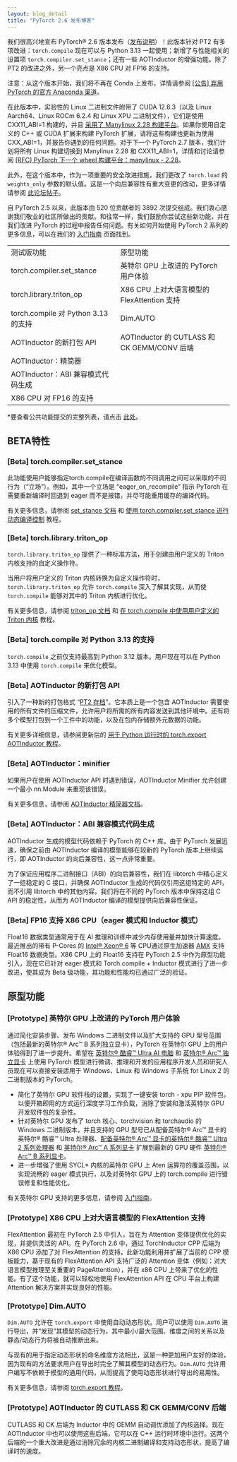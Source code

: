 ```yaml
---
layout: blog_detail
title: "PyTorch 2.6 发布博客"
---
```


我们很高兴地宣布 PyTorch® 2.6 版本发布（[发布说明](https://github.com/pytorch/pytorch/releases/tag/v2.6.0)）！此版本针对 PT2 有多项改进：`torch.compile` 现在可以与 Python 3.13 一起使用；新增了与性能相关的设置项 `torch.compiler.set_stance`；还有一些 AOTInductor 的增强功能。除了 PT2 的改进之外，另一个亮点是 X86  CPU 对 FP16 的支持。

注意：从这个版本开始，我们将不再在 Conda 上发布，详情请参阅 [[公告] 弃用 PyTorch 的官方 Anaconda 渠道](https://github.com/pytorch/pytorch/issues/138506)。

在此版本中，实验性的 Linux 二进制文件附带了 CUDA 12.6.3（以及 Linux Aarch64、Linux ROCm 6.2.4 和 Linux XPU 二进制文件），它们是使用 CXX11_ABI=1 构建的，并且 [采用了 Manylinux 2.28 构建平台](https://dev-discuss.pytorch.org/t/pytorch-linux-wheels-switching-to-new-wheel-build-platform-manylinux-2-28-on-november-12-2024/2581)。如果你使用自定义的 C++ 或 CUDA 扩展来构建 PyTorch 扩展，请将这些构建也更新为使用 CXX_ABI=1，并报告你遇到的任何问题。对于下一个 PyTorch 2.7 版本，我们计划将所有 Linux 构建切换到 Manylinux 2.28 和 CXX11_ABI=1，详情和讨论请参阅 [[RFC] PyTorch 下一个 wheel 构建平台：manylinux - 2.28](https://github.com/pytorch/pytorch/issues/123649)。

此外，在这个版本中，作为一项重要的安全改进措施，我们更改了 `torch.load` 的 `weights_only` 参数的默认值。这是一个向后兼容性有重大变更的改动，更多详情请参阅 [此论坛帖子](https://dev-discuss.pytorch.org/t/bc-breaking-change-torch-load-is-being-flipped-to-use-weights-only-true-by-default-in-the-nightlies-after-137602/2573)。

自 PyTorch 2.5 以来，此版本由 520 位贡献者的 3892 次提交组成。我们衷心感谢我们敬业的社区所做出的贡献。和往常一样，我们鼓励你尝试这些新功能，并在我们改进 PyTorch 的过程中报告任何问题。有关如何开始使用 PyTorch 2 系列的更多信息，可以在我们的 [入门指南](https://pytorch.org/get-started/pytorch-2.0/) 页面找到。


<table class="table table-bordered">
  <tr>
   <td>测试版功能
   </td>
   <td>原型功能
   </td>
  </tr>
  <tr>
   <td>torch.compiler.set_stance
   </td>
   <td>英特尔 GPU 上改进的 PyTorch 用户体验
   </td>
  </tr>
  <tr>
   <td>torch.library.triton_op
   </td>
   <td>X86 CPU 上对大语言模型的 FlexAttention 支持
   </td>
  </tr>
  <tr>
   <td>torch.compile 对 Python 3.13 的支持
   </td>
   <td>Dim.AUTO
   </td>
  </tr>
  <tr>
   <td>AOTInductor 的新打包 API
   </td>
   <td>AOTInductor 的 CUTLASS 和 CK GEMM/CONV 后端
   </td>
  </tr>
  <tr>
   <td>AOTInductor：精简器
   </td>
   <td>
   </td>
  </tr>
  <tr>
   <td>AOTInductor：ABI 兼容模式代码生成
   </td>
   <td>
   </td>
  </tr>
  <tr>
   <td>X86 CPU 对 FP16 的支持
   </td>
   <td>
   </td>
  </tr>
</table>


*要查看公共功能提交的完整列表，请点击 [此处](https://docs.google.com/spreadsheets/d/1TzGkWuUMF1yTe88adz1dt2mzbIsZLd3PBasy588VWgk/edit?usp=sharing)。


## BETA特性


### [Beta] torch.compiler.set_stance

此功能使用户能够指定torch.compile在编译函数的不同调用之间可以采取的不同行为（“立场”）。例如，其中一个立场是 “eager_on_recompile” 指示 PyTorch 在需要重新编译时回退到 eager 而不是报错，并尽可能重用缓存的编译代码。

有关更多信息，请参阅 [set_stance 文档](https://pytorch.org/docs/2.6/generated/torch.compiler.set_stance.html#torch.compiler.set_stance) 和 [使用 torch.compiler.set_stance 进行动态编译控制](https://pytorch.org/tutorials/recipes/torch_compiler_set_stance_tutorial.html) 教程。

### [Beta] torch.library.triton_op

`torch.library.triton_op` 提供了一种标准方法，用于创建由用户定义的 Triton 内核支持的自定义操作符。

当用户将用户定义的 Triton 内核转换为自定义操作符时，`torch.library.triton_op` 允许 `torch.compile` 深入了解其实现，从而使 `torch.compile` 能够对其中的 Triton 内核进行优化。

有关更多信息，请参阅 [triton_op 文档](https://pytorch.org/docs/2.6/library.html#torch.library.triton_op) 和 [在 torch.compile 中使用用户定义的 Triton 内核](https://pytorch.org/tutorials/recipes/torch_compile_user_defined_triton_kernel_tutorial.html) 教程。

### [Beta] torch.compile 对 Python 3.13 的支持

`torch.compile` 之前仅支持最高到 Python 3.12 版本。用户现在可以在 Python 3.13 中使用 `torch.compile` 来优化模型。

### [Beta] AOTInductor 的新打包 API

引入了一种新的打包格式 “[PT2 存档](https://docs.google.com/document/d/1RQ4cmywilnFUT1VE-4oTGxwXdc8vowCSZsrRgo3wFA8/edit?usp=sharing)”。它本质上是一个包含 AOTInductor 需要使用的所有文件的压缩文件，允许用户将所需的所有内容发送到其他环境中。还有将多个模型打包到一个工件中的功能，以及在包内存储额外元数据的功能。

有关更多详细信息，请参阅更新后的 [用于 Python 运行时的 torch.export AOTInductor 教程](https://pytorch.org/tutorials/recipes/torch_export_aoti_python.html)。

### [Beta] AOTInductor：minifier

如果用户在使用 AOTInductor API 时遇到错误，AOTInductor Minifier 允许创建一个最小 nn.Module 来重现该错误。

有关更多信息，请参阅 [AOTInductor 精简器文档](https://pytorch.org/docs/2.6/torch.compiler_aot_inductor_minifier.html)。

### [Beta] AOTInductor：ABI 兼容模式代码生成

AOTInductor 生成的模型代码依赖于 PyTorch 的 C++ 库。由于 PyTorch 发展迅速，确保之前由 AOTInductor 编译的模型能够在较新的 PyTorch 版本上继续运行，即 AOTInductor 的向后兼容性，这一点非常重要。

为了保证应用程序二进制接口（ABI）的向后兼容性，我们在 libtorch 中精心定义了一组稳定的 C 接口，并确保 AOTInductor 生成的代码仅引用这组特定的 API，而不引用 libtorch 中的其他内容。我们将在不同的 PyTorch 版本中保持这组 C API 的稳定性，从而为 AOTInductor 编译的模型提供向后兼容性保证。

### [Beta] FP16 支持 X86 CPU（eager 模式和 Inductor 模式）

Float16 数据类型通常用于在 AI 推理和训练中减少内存使用量并加快计算速度。最近推出的带有 P-Cores 的 [Intel® Xeon® 6](https://www.intel.com/content/www/us/en/products/details/processors/xeon/xeon6-p-cores.html) 等 CPU通过原生加速器 [AMX](https://www.intel.com/content/www/us/en/products/docs/accelerator-engines/advanced-matrix-extensions/overview.html) 支持 Float16 数据类型。X86 CPU 上的 Float16 支持在 PyTorch 2.5 中作为原型功能引入，现在它已针对 eager 模式和 Torch.compile + Inductor 模式进行了进一步改进，使其成为 Beta 级功能，其功能和性能均已通过广泛的验证。


## 原型功能

### [Prototype] 英特尔 GPU 上改进的 PyTorch 用户体验

通过简化安装步骤、发布 Windows 二进制文件以及扩大支持的 GPU 型号范围（包括最新的英特尔® Arc™ B 系列独立显卡），PyTorch 在英特尔 GPU 上的用户体验得到了进一步提升。希望在 [英特尔® 酷睿™ Ultra AI 电脑](https://www.intel.com/content/www/us/en/products/docs/processors/core-ultra/ai-pc.html) 和 [英特尔® Arc™ 独立显卡](https://www.intel.com/content/www/us/en/products/details/discrete-gpus/arc.html) 上使用 PyTorch 模型进行微调、推理和开发的应用程序开发人员和研究人员现在可以直接安装适用于 Windows、Linux 和 Windows 子系统 for Linux 2 的二进制版本的 PyTorch。

* 简化了英特尔 GPU 软件栈的设置，实现了一键安装 torch - xpu PIP 软件包，以便开箱即用的方式运行深度学习工作负载，消除了安装和激活英特尔 GPU 开发软件包的复杂性。
* 针对英特尔 GPU 发布了 torch 核心、torchvision 和 torchaudio 的 Windows 二进制版本，并且支持的 GPU 型号已从配备英特尔® Arc™ 显卡的英特尔® 酷睿™ Ultra 处理器、[配备英特尔® Arc™ 显卡的英特尔® 酷睿™ Ultra 2 系列处理器](https://www.intel.com/content/www/us/en/products/details/processors/core-ultra.html) 和 [英特尔® Arc™ A 系列显卡](https://www.intel.com/content/www/us/en/products/docs/discrete-gpus/arc/desktop/a-series/overview.html) 扩展到最新的 GPU 硬件 [英特尔® Arc™ B 系列显卡](https://www.intel.com/content/www/us/en/products/docs/discrete-gpus/arc/desktop/b-series/overview.html)。
* 进一步增强了使用 SYCL* 内核的英特尔 GPU 上 Aten 运算符的覆盖范围，以实现流畅的 eager 模式执行，以及对英特尔 GPU 上的 torch.compile 进行错误修复和性能优化。

有关英特尔 GPU 支持的更多信息，请参阅 [入门指南](https://pytorch.org/docs/main/notes/get_start_xpu.html)。

### [Prototype] X86 CPU 上对大语言模型的 FlexAttention 支持

FlexAttention 最初在 PyTorch 2.5 中引入，旨在为 Attention 变体提供优化的实现，并提供灵活的 API。在 PyTorch 2.6 中，通过 TorchInductor CPP 后端为 X86 CPU 添加了对 FlexAttention 的支持。此新功能利用并扩展了当前的 CPP 模板能力，基于现有的 FlexAttention API 支持广泛的 Attention 变体（例如：对大语言模型推理至关重要的 PageAttention），并在 x86 CPU 上带来了优化的性能。有了这个功能，就可以轻松地使用 FlexAttention API 在 CPU 平台上构建 Attention 解决方案并实现良好的性能。

### [Prototype] Dim.AUTO

`Dim.AUTO` 允许在 `torch.export` 中使用自动动态形状。用户可以使用 `Dim.AUTO` 进行导出，并“发现”其模型的动态行为，其中最小/最大范围、维度之间的关系以及静态/动态行为将被自动推断出来。

与现有的用于指定动态形状的命名维度方法相比，这是一种更加用户友好的体验，因为现有的方法要求用户在导出时完全了解其模型的动态行为。`Dim.AUTO` 允许用户编写不依赖于模型的通用代码，从而提高了使用动态形状进行导出的易用性。

有关更多信息，请参阅 [torch.export 教程](https://pytorch.org/tutorials/intermediate/torch_export_tutorial.html#constraints-dynamic-shapes)。

### [Prototype] AOTInductor 的 CUTLASS 和 CK GEMM/CONV 后端

CUTLASS 和 CK 后端为 Inductor 中的 GEMM 自动调优添加了内核选择。现在 AOTInductor 中也可以使用这些后端，它可以在 C++ 运行时环境中运行。这两个后端的一个重大改进是通过消除冗余的内核二进制编译和支持动态形状，提高了编译时的速度。